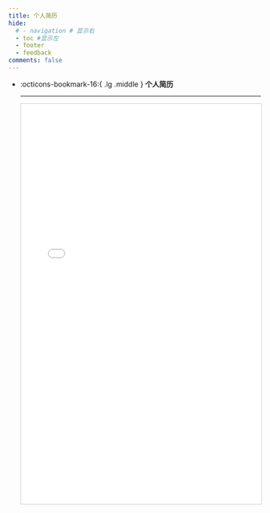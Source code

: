 ```yaml
---
title: 个人简历
hide:
  # - navigation # 显示右
  - toc #显示左
  - footer
  - feedback
comments: false
---
```

<!-- <div class="grid cards" markdown>

-   :octicons-bookmark-16:{ .lg .middle } __个人简历__

    ---

    - [个人简历](https://lightpdf.cn/docs/1cpgobc){target=“_blank”}

</div> -->

<div class="grid cards" markdown>

-   :octicons-bookmark-16:{ .lg .middle } __个人简历__

    ---

    <iframe src="./个人简历.pdf" width="100%" height="800px" style="border: 1px solid #ccc; overflow: auto;">
        This browser does not support PDFs. Please download the PDF to view it: 
        <a href="个人简历.pdf">Download PDF</a>.
    </iframe>

</div>